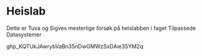 # Heislab

Dette er Tuva og Sigves mesterlige forsøk på heislabben i faget Tilpassede Datasystemer

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
